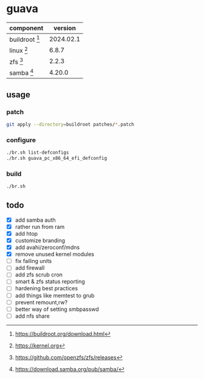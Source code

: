 # guava

| component      | version   |
|----------------|-----------|
| buildroot [^1] | 2024.02.1 |
| linux     [^2] | 6.8.7     |
| zfs       [^3] | 2.2.3     |
| samba     [^4] | 4.20.0    |

## usage

### patch

```sh
git apply --directory=buildroot patches/*.patch
```

### configure

```sh
./br.sh list-defconfigs
./br.sh guava_pc_x86_64_efi_defconfig
```

### build

```sh
./br.sh
```

## todo

- [x] add samba auth
- [x] rather run from ram
- [x] add htop
- [x] customize branding
- [x] add avahi/zeroconf/mdns
- [x] remove unused kernel modules
- [ ] fix failing units
- [ ] add firewall
- [ ] add zfs scrub cron
- [ ] smart & zfs status reporting
- [ ] hardening best practices
- [ ] add things like memtest to grub
- [ ] prevent remount,rw?
- [ ] better way of setting smbpasswd
- [ ] add nfs share

[^1]: https://buildroot.org/download.html
[^2]: https://kernel.org
[^3]: https://github.com/openzfs/zfs/releases
[^4]: https://download.samba.org/pub/samba/
